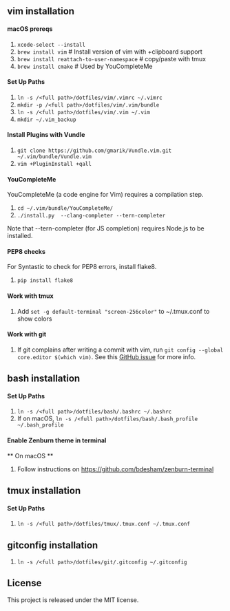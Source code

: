 
## vim installation

#### macOS prereqs

1. `xcode-select --install`
2. `brew install vim`  # Install version of vim with +clipboard support
3. `brew install reattach-to-user-namespace` # copy/paste with tmux
4. `brew install cmake` # Used by YouCompleteMe

#### Set Up Paths

1. `ln -s /<full path>/dotfiles/vim/.vimrc ~/.vimrc`
2. `mkdir -p /<full path>/dotfiles/vim/.vim/bundle`
3. `ln -s /<full path>/dotfiles/vim/.vim ~/.vim`
4. `mkdir ~/.vim_backup`

#### Install Plugins with Vundle

1. `git clone https://github.com/gmarik/Vundle.vim.git ~/.vim/bundle/Vundle.vim`
2. `vim +PluginInstall +qall`

#### YouCompleteMe

YouCompleteMe (a code engine for Vim) requires a compilation step.

1. `cd ~/.vim/bundle/YouCompleteMe/`
2. `./install.py  --clang-completer --tern-completer`

Note that --tern-completer (for JS completion) requires Node.js to be installed.

#### PEP8 checks

For Syntastic to check for PEP8 errors, install flake8.

1. `pip install flake8`

#### Work with tmux

1. Add `set -g default-terminal "screen-256color"` to ~/.tmux.conf to show
   colors

#### Work with git

1. If git complains after writing a commit with vim, run `git config --global
   core.editor $(which vim)`. See this [GitHub
   issue](https://github.com/gmarik/Vundle.vim/issues/167) for more info.


## bash installation

#### Set Up Paths

1. `ln -s /<full path>/dotfiles/bash/.bashrc ~/.bashrc`
2. If on macOS, `ln -s /<full path>/dotfiles/bash/.bash_profile ~/.bash_profile`

#### Enable Zenburn theme in terminal

** On macOS **

1. Follow instructions on https://github.com/bdesham/zenburn-terminal


## tmux installation

#### Set Up Paths

1. `ln -s /<full path>/dotfiles/tmux/.tmux.conf ~/.tmux.conf`

## gitconfig installation

1. `ln -s /<full path>/dotfiles/git/.gitconfig ~/.gitconfig`

## License

This project is released under the MIT license.

